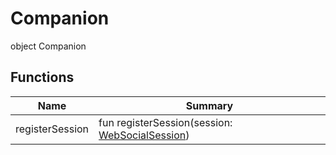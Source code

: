 # Companion

object Companion

## Functions

| Name            | Summary                                                                              |
| --------------- | ------------------------------------------------------------------------------------ |
| registerSession | fun registerSession(session: [WebSocialSession](../../-web-social-session/index.md)) |
